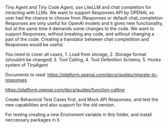 Tiny Agent and Tiny Code Agent, use LiteLLM and chat completion for intracting with LLMs.
We want to support Responses API by OPENAI, 
so user had the chance to choose from /Responses or default chat_completion
Responses are only useful for OpenAI models and it gives new functionality, but at the same time it demands some changes to the code.
We want to support Responses, without breaking any code, and without changing a part of the code.
Creating a translator between chat completition and Responses would be useful.

You need to cover all cases, 1. Load from storage, 2. Storage format (shouldnt be changed) 3. Tool Calling, 4. Tool Defenition Schema, 5. Hooks system of TinyAgent



Documents to read:
https://platform.openai.com/docs/guides/migrate-to-responses



https://platform.openai.com/docs/guides/function-calling


Create Behavioral Test Cases first, and Mock API Responses, and test the new capabilities and also support for the old version.

For testing creating a new Enviroment variable in this folder, and install neccessary packages in it.


